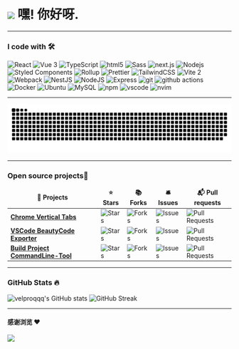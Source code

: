 <h1><img src="https://emojis.slackmojis.com/emojis/images/1531849430/4246/blob-sunglasses.gif?1531849430" width="30"/> 嘿! 你好呀.</h1>


-----------------------------------------------------------------------

### I code with 🛠️

<span>
  <img alt="React" src="https://img.shields.io/badge/-React-45b8d8?style=flat-square&logo=react&logoColor=white" />
  <img alt="Vue 3" src="https://img.shields.io/badge/-Vue-5BA17F?style=flat-square&logo=vue.js&logoColor=white" /> 
  <img alt="TypeScript" src="https://img.shields.io/badge/-TypeScript-007ACC?style=flat-square&logo=typescript&logoColor=white" />
  <img alt="html5" src="https://img.shields.io/badge/-HTML5-E34F26?style=flat-square&logo=html5&logoColor=white" />
  <img alt="Sass" src="https://img.shields.io/badge/-Sass-CC6699?style=flat-square&logo=sass&logoColor=white" />
  <img alt="next.js" src="https://img.shields.io/badge/-Next.js-000000?style=flat-square&logo=next.js&logoColor=white" />
  <img alt="Nodejs" src="https://img.shields.io/badge/-Nodejs-43853d?style=flat-square&logo=Node.js&logoColor=white" />
  <img alt="Styled Components" src="https://img.shields.io/badge/-Styled_Components-db7092?style=flat-square&logo=styled-components&logoColor=white" />
  <img alt="Rollup" src="https://img.shields.io/badge/-Rollup-EC4A3F?style=flat-square&logo=rollup.js&logoColor=white" />
  <img alt="Prettier" src="https://img.shields.io/badge/-Prettier-F7B93E?style=flat-square&logo=prettier&logoColor=white" />
  <img alt="TailwindCSS" src="https://img.shields.io/badge/-tailwindcss-50B3D0?style=flat-square&logo=tailwindcss&logoColor=white" />
  <img alt="Vite 2" src="https://img.shields.io/badge/-Vite-81A3F9?style=flat-square&logo=vite&logoColor=white" />
  <img alt="Webpack" src="https://img.shields.io/badge/-Webpack-8DD6F9?style=flat-square&logo=webpack&logoColor=white" />
  <img alt="NestJS" src="https://img.shields.io/badge/-NestJS-ea2845?style=flat-square&logo=nestjs&logoColor=white" />
  <img alt="NodeJS" src="https://img.shields.io/badge/-NodeJS-43853d?style=flat-square&logo=Node.js&logoColor=white" />
  <img alt="Express" src="https://img.shields.io/badge/-express-13aa52?style=flat-square&logo=express&logoColor=white" />
  <img alt="git" src="https://img.shields.io/badge/-Git-F05032?style=flat-square&logo=git&logoColor=white" />
  <img alt="github actions" src="https://img.shields.io/badge/-Github_Actions-2088FF?style=flat-square&logo=github-actions&logoColor=white" />
  <img alt="Docker" src="https://img.shields.io/badge/-Docker-46a2f1?style=flat-square&logo=docker&logoColor=white" />
  <img alt="Ubuntu" src="https://img.shields.io/badge/-Ubuntu-DB652A?style=flat-square&logo=ubuntu&logoColor=white" />
  <img alt="MySQL" src="https://img.shields.io/badge/MySQL-%2300f.svg?logo=mysql&amp;logoColor=white">
  <img alt="npm" src="https://img.shields.io/badge/-NPM-CB3837?style=flat-square&logo=npm&logoColor=white" />
  <img alt="vscode" src="https://img.shields.io/badge/Visual%20Studio%20Code-blue?style=flat-square&logo=visual-studio-code&logoColor=ffffff" />
  <img alt="nvim" src="https://img.shields.io/badge/NeoVim-649047?style=flat-square&logo=neovim&logoColor=ffffff" />
</span>

-----------------------------------------------------------------------

<picture>
  <source media="(prefers-color-scheme: dark)" srcset="https://raw.githubusercontent.com/velproqqq/velproqqq/output/github-contribution-grid-snake-dark.svg">
  <source media="(prefers-color-scheme: light)" srcset="https://raw.githubusercontent.com/velproqqq/velproqqq/output/github-contribution-grid-snake.svg">
  <img alt="github contribution grid snake animation" src="https://raw.githubusercontent.com/velproqqq/velproqqq/output/github-contribution-grid-snake.svg">
</picture>

-----------------------------------------------------------------------

<h3>Open source projects🎁</h3>
<table>
  <thead align="center">
    <tr border: none;>
      <td><b>🎁 Projects</b></td>
      <td><b>⭐ Stars</b></td>
      <td><b>📚 Forks</b></td>
      <td><b>🛎 Issues</b></td>
      <td><b>📬 Pull requests</b></td>
    </tr>
  </thead>
  <tbody>
    <tr>
      <td><a href="https://github.com/velproqqq/vtabs"><b>Chrome Vertical Tabs</b></a></td>
      <td><img alt="Stars" src="https://img.shields.io/github/stars/velproqqq/vtabs?style=flat-square&labelColor=343b41"/></td>
      <td><img alt="Forks" src="https://img.shields.io/github/forks/velproqqq/vtabs?style=flat-square&labelColor=343b41"/></td>
      <td><img alt="Issues" src="https://img.shields.io/github/issues/velproqqq/vtabs?style=flat-square&labelColor=343b41"/></td>
      <td><img alt="Pull Requests" src="https://img.shields.io/github/issues-pr/velproqqq/vtabs?style=flat-square&labelColor=343b41"/></td>
    </tr>
	  <tr>
      <td><a href="https://github.com/velproqqq/beautyCode"><b>VSCode BeautyCode Exporter</b></a></td>
      <td><img alt="Stars" src="https://img.shields.io/github/stars/velproqqq/beautyCode?style=flat-square&labelColor=343b41"/></td>
      <td><img alt="Forks" src="https://img.shields.io/github/forks/velproqqq/beautyCode?style=flat-square&labelColor=343b41"/></td>
      <td><img alt="Issues" src="https://img.shields.io/github/issues/velproqqq/beautyCode?style=flat-square&labelColor=343b41"/></td>
      <td><img alt="Pull Requests" src="https://img.shields.io/github/issues-pr/velproqqq/beautyCode?style=flat-square&labelColor=343b41"/></td>
    </tr>
    <tr>
      <td><a href="https://github.com/velproqqq/bup"><b>Build Project CommandLine-Tool</b></a></td>
      <td><img alt="Stars" src="https://img.shields.io/github/stars/velproqqq/bup?style=flat-square&labelColor=343b41"/></td>
      <td><img alt="Forks" src="https://img.shields.io/github/forks/velproqqq/bup?style=flat-square&labelColor=343b41"/></td>
      <td><img alt="Issues" src="https://img.shields.io/github/issues/velproqqq/bup?style=flat-square&labelColor=343b41"/></td>
      <td><img alt="Pull Requests" src="https://img.shields.io/github/issues-pr/velproqqq/bup?style=flat-square&labelColor=343b41"/></td>
    </tr>
  </tbody>
</table>

-----------------------------------------------------------------------

### GitHub Stats 🔥

![velproqqq's GitHub stats](https://github-readme-stats.vercel.app/api?username=velproqqq&show_icons=true&theme=radical&layout=compact&card_width=410)
![GitHub Streak](https://github-readme-streak-stats.herokuapp.com/?user=velproqqq&theme=radical&layout=compact&card_width=400)

-----------------------------------------------------------------------
#### 感谢浏览 :heart:

<img src="https://profile-counter.glitch.me/velproqqq/count.svg">  
